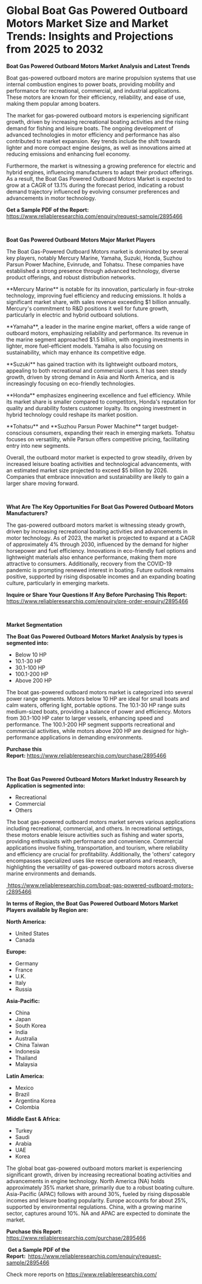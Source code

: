 <p><h1>Global Boat Gas Powered Outboard Motors Market Size and Market Trends: Insights and Projections from 2025 to 2032</h1></p><p><strong>Boat Gas Powered Outboard Motors Market Analysis and Latest Trends</strong></p>
<p><p>Boat gas-powered outboard motors are marine propulsion systems that use internal combustion engines to power boats, providing mobility and performance for recreational, commercial, and industrial applications. These motors are known for their efficiency, reliability, and ease of use, making them popular among boaters.</p><p>The market for gas-powered outboard motors is experiencing significant growth, driven by increasing recreational boating activities and the rising demand for fishing and leisure boats. The ongoing development of advanced technologies in motor efficiency and performance has also contributed to market expansion. Key trends include the shift towards lighter and more compact engine designs, as well as innovations aimed at reducing emissions and enhancing fuel economy. </p><p>Furthermore, the market is witnessing a growing preference for electric and hybrid engines, influencing manufacturers to adapt their product offerings. As a result, the Boat Gas Powered Outboard Motors Market is expected to grow at a CAGR of 13.1% during the forecast period, indicating a robust demand trajectory influenced by evolving consumer preferences and advancements in motor technology.</p></p>
<p><strong>Get a Sample PDF of the Report:&nbsp;</strong> <a href="https://www.reliableresearchiq.com/enquiry/request-sample/2895466?utm_campaign=2265&utm_medium=2&utm_source=Github&utm_content=ia&utm_term=15032025&utm_id=boat-gas-powered-outboard-motors">https://www.reliableresearchiq.com/enquiry/request-sample/2895466</a></p>
<p>&nbsp;</p>
<p><strong>Boat Gas Powered Outboard Motors Major Market Players</strong></p>
<p><p>The Boat Gas-Powered Outboard Motors market is dominated by several key players, notably Mercury Marine, Yamaha, Suzuki, Honda, Suzhou Parsun Power Machine, Evinrude, and Tohatsu. These companies have established a strong presence through advanced technology, diverse product offerings, and robust distribution networks.</p><p>**Mercury Marine** is notable for its innovation, particularly in four-stroke technology, improving fuel efficiency and reducing emissions. It holds a significant market share, with sales revenue exceeding $1 billion annually. Mercury's commitment to R&D positions it well for future growth, particularly in electric and hybrid outboard solutions.</p><p>**Yamaha**, a leader in the marine engine market, offers a wide range of outboard motors, emphasizing reliability and performance. Its revenue in the marine segment approached $1.5 billion, with ongoing investments in lighter, more fuel-efficient models. Yamaha is also focusing on sustainability, which may enhance its competitive edge.</p><p>**Suzuki** has gained traction with its lightweight outboard motors, appealing to both recreational and commercial users. It has seen steady growth, driven by strong demand in Asia and North America, and is increasingly focusing on eco-friendly technologies.</p><p>**Honda** emphasizes engineering excellence and fuel efficiency. While its market share is smaller compared to competitors, Honda's reputation for quality and durability fosters customer loyalty. Its ongoing investment in hybrid technology could reshape its market position.</p><p>**Tohatsu** and **Suzhou Parsun Power Machine** target budget-conscious consumers, expanding their reach in emerging markets. Tohatsu focuses on versatility, while Parsun offers competitive pricing, facilitating entry into new segments.</p><p>Overall, the outboard motor market is expected to grow steadily, driven by increased leisure boating activities and technological advancements, with an estimated market size projected to exceed $5 billion by 2026. Companies that embrace innovation and sustainability are likely to gain a larger share moving forward.</p></p>
<p>&nbsp;</p>
<p><strong>What Are The Key Opportunities For Boat Gas Powered Outboard Motors Manufacturers?</strong></p>
<p><p>The gas-powered outboard motors market is witnessing steady growth, driven by increasing recreational boating activities and advancements in motor technology. As of 2023, the market is projected to expand at a CAGR of approximately 4% through 2030, influenced by the demand for higher horsepower and fuel efficiency. Innovations in eco-friendly fuel options and lightweight materials also enhance performance, making them more attractive to consumers. Additionally, recovery from the COVID-19 pandemic is prompting renewed interest in boating. Future outlook remains positive, supported by rising disposable incomes and an expanding boating culture, particularly in emerging markets.</p></p>
<p><strong>Inquire or Share Your Questions If Any Before Purchasing This Report:</strong> <a href="https://www.reliableresearchiq.com/enquiry/pre-order-enquiry/2895466?utm_campaign=2265&utm_medium=2&utm_source=Github&utm_content=ia&utm_term=15032025&utm_id=boat-gas-powered-outboard-motors">https://www.reliableresearchiq.com/enquiry/pre-order-enquiry/2895466</a></p>
<p>&nbsp;</p>
<p><strong>Market Segmentation</strong></p>
<p><strong>The Boat Gas Powered Outboard Motors Market Analysis by types is segmented into:</strong></p>
<p><ul><li>Below 10 HP</li><li>10.1-30 HP</li><li>30.1-100 HP</li><li>100.1-200 HP</li><li>Above 200 HP</li></ul></p>
<p><p>The boat gas-powered outboard motors market is categorized into several power range segments. Motors below 10 HP are ideal for small boats and calm waters, offering light, portable options. The 10.1-30 HP range suits medium-sized boats, providing a balance of power and efficiency. Motors from 30.1-100 HP cater to larger vessels, enhancing speed and performance. The 100.1-200 HP segment supports recreational and commercial activities, while motors above 200 HP are designed for high-performance applications in demanding environments.</p></p>
<p><strong>Purchase this Report:&nbsp;</strong><a href="https://www.reliableresearchiq.com/purchase/2895466?utm_campaign=2265&utm_medium=2&utm_source=Github&utm_content=ia&utm_term=15032025&utm_id=boat-gas-powered-outboard-motors">https://www.reliableresearchiq.com/purchase/2895466</a></p>
<p>&nbsp;</p>
<p><strong>The Boat Gas Powered Outboard Motors Market Industry Research by Application is segmented into:</strong></p>
<p><ul><li>Recreational</li><li>Commercial</li><li>Others</li></ul></p>
<p><p>The boat gas-powered outboard motors market serves various applications including recreational, commercial, and others. In recreational settings, these motors enable leisure activities such as fishing and water sports, providing enthusiasts with performance and convenience. Commercial applications involve fishing, transportation, and tourism, where reliability and efficiency are crucial for profitability. Additionally, the 'others' category encompasses specialized uses like rescue operations and research, highlighting the versatility of gas-powered outboard motors across diverse marine environments and demands.</p></p>
<p><a href="https://www.reliableresearchiq.com/boat-gas-powered-outboard-motors-r2895466?utm_campaign=2265&utm_medium=2&utm_source=Github&utm_content=ia&utm_term=15032025&utm_id=boat-gas-powered-outboard-motors">&nbsp;https://www.reliableresearchiq.com/boat-gas-powered-outboard-motors-r2895466</a></p>
<p><strong>In terms of Region, the Boat Gas Powered Outboard Motors Market Players available by Region are:</strong></p>
<p>
    <p> <strong> North America: </strong>
        <ul>
            <li>United States</li>
            <li>Canada</li>
        </ul>
        </p> 
    <p> <strong> Europe: </strong>
        <ul>
            <li>Germany</li>
            <li>France</li>
            <li>U.K.</li>
            <li>Italy</li>
            <li>Russia</li>
        </ul>
        </p> 
    <p> <strong> Asia-Pacific: </strong>
        <ul>
            <li>China</li>
            <li>Japan</li>
            <li>South Korea</li>
            <li>India</li>
            <li>Australia</li>
            <li>China Taiwan</li>
            <li>Indonesia</li>
            <li>Thailand</li>
            <li>Malaysia</li>
        </ul>
        </p> 
    <p> <strong> Latin America: </strong>
        <ul>
            <li>Mexico</li>
            <li>Brazil</li>
            <li>Argentina Korea</li>
            <li>Colombia</li>
        </ul>
        </p> 
    <p> <strong> Middle East & Africa: </strong>
        <ul>
            <li>Turkey</li>
            <li>Saudi</li>
            <li>Arabia</li>
            <li>UAE</li>
            <li>Korea</li>
        </ul>
    </p>
    </p>
<p><p>The global boat gas-powered outboard motors market is experiencing significant growth, driven by increasing recreational boating activities and advancements in engine technology. North America (NA) holds approximately 35% market share, primarily due to a robust boating culture. Asia-Pacific (APAC) follows with around 30%, fueled by rising disposable incomes and leisure boating popularity. Europe accounts for about 25%, supported by environmental regulations. China, with a growing marine sector, captures around 10%. NA and APAC are expected to dominate the market.</p></p>
<p><strong>Purchase this Report: </strong><a href="https://www.reliableresearchiq.com/purchase/2895466?utm_campaign=2265&utm_medium=2&utm_source=Github&utm_content=ia&utm_term=15032025&utm_id=boat-gas-powered-outboard-motors">https://www.reliableresearchiq.com/purchase/2895466</a></p>
<p>&nbsp;<strong>Get a Sample PDF of the Report:&nbsp;&nbsp;</strong><a href="https://www.reliableresearchiq.com/enquiry/request-sample/2895466?utm_campaign=2265&utm_medium=2&utm_source=Github&utm_content=ia&utm_term=15032025&utm_id=boat-gas-powered-outboard-motors">https://www.reliableresearchiq.com/enquiry/request-sample/2895466</a></p>
<p><strong></strong></p>
<p>Check more reports on <a href="https://www.reliableresearchiq.com/?utm_campaign=2265&utm_medium=2&utm_source=Github&utm_content=ia&utm_term=15032025&utm_id=boat-gas-powered-outboard-motors">https://www.reliableresearchiq.com/</a></p>